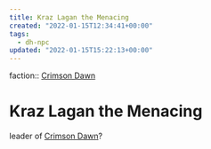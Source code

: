 ```yaml
---
title: Kraz Lagan the Menacing
created: "2022-01-15T12:34:41+00:00"
tags:
  - dh-npc
updated: "2022-01-15T15:22:13+00:00"
---
```


faction:: [Crimson Dawn](Crimson%20Dawn.md)

# Kraz Lagan the Menacing

leader of [Crimson Dawn](Crimson%20Dawn.md)?
